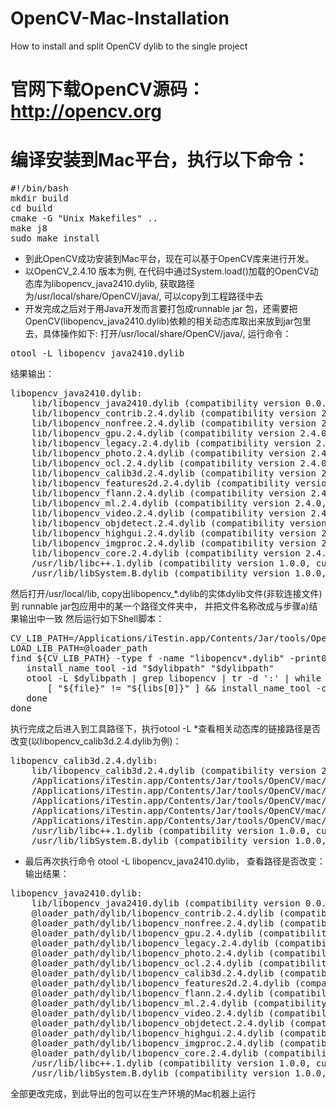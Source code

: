 # OpenCV-Mac-Installation
How to install and split OpenCV dylib to the single project

# 官网下载OpenCV源码： http://opencv.org
# 编译安装到Mac平台，执行以下命令：
<pre>
#!/bin/bash
mkdir build
cd build
cmake -G "Unix Makefiles" ..
make j8
sudo make install
</pre>
* 到此OpenCV成功安装到Mac平台，现在可以基于OpenCV库来进行开发。 
* 以OpenCV_2.4.10 版本为例, 在代码中通过System.load()加载的OpenCV动态库为libopencv_java2410.dylib, 
获取路径为/usr/local/share/OpenCV/java/, 可以copy到工程路径中去
* 开发完成之后对于用Java开发而言要打包成runnable jar 包，还需要把OpenCV(libopencv_java2410.dylib)依赖的相关动态库取出来放到jar包里去，具体操作如下:
打开/usr/local/share/OpenCV/java/, 运行命令：
<pre>otool -L libopencv_java2410.dylib</pre>
  结果输出：
<pre>
libopencv_java2410.dylib:
	lib/libopencv_java2410.dylib (compatibility version 0.0.0, current version 0.0.0)
	lib/libopencv_contrib.2.4.dylib (compatibility version 2.4.0, current version 2.4.10)
	lib/libopencv_nonfree.2.4.dylib (compatibility version 2.4.0, current version 2.4.10)
	lib/libopencv_gpu.2.4.dylib (compatibility version 2.4.0, current version 2.4.10)
	lib/libopencv_legacy.2.4.dylib (compatibility version 2.4.0, current version 2.4.10)
	lib/libopencv_photo.2.4.dylib (compatibility version 2.4.0, current version 2.4.10)
	lib/libopencv_ocl.2.4.dylib (compatibility version 2.4.0, current version 2.4.10)
	lib/libopencv_calib3d.2.4.dylib (compatibility version 2.4.0, current version 2.4.10)
	lib/libopencv_features2d.2.4.dylib (compatibility version 2.4.0, current version 2.4.10)
	lib/libopencv_flann.2.4.dylib (compatibility version 2.4.0, current version 2.4.10)
	lib/libopencv_ml.2.4.dylib (compatibility version 2.4.0, current version 2.4.10)
	lib/libopencv_video.2.4.dylib (compatibility version 2.4.0, current version 2.4.10)
	lib/libopencv_objdetect.2.4.dylib (compatibility version 2.4.0, current version 2.4.10)
	lib/libopencv_highgui.2.4.dylib (compatibility version 2.4.0, current version 2.4.10)
	lib/libopencv_imgproc.2.4.dylib (compatibility version 2.4.0, current version 2.4.10)
	lib/libopencv_core.2.4.dylib (compatibility version 2.4.0, current version 2.4.10)
	/usr/lib/libc++.1.dylib (compatibility version 1.0.0, current version 120.0.0)
	/usr/lib/libSystem.B.dylib (compatibility version 1.0.0, current version 1213.0.0)
</pre>
然后打开/usr/local/lib, copy出libopencv_*.dylib的实体dylib文件(非软连接文件)到 runnable jar包应用中的某一个路径文件夹中， 并把文件名称改成与步骤a)结果输出中一致
 然后运行如下Shell脚本：
<pre>
CV_LIB_PATH=/Applications/iTestin.app/Contents/Jar/tools/OpenCV/mac/dylib
LOAD_LIB_PATH=@loader_path
find ${CV_LIB_PATH} -type f -name "libopencv*.dylib" -print0 | while IFS="" read -r -d "" dylibpath; do
   install_name_tool -id "$dylibpath" "$dylibpath"
   otool -L $dylibpath | grep libopencv | tr -d ':' | while read -a libs ; do
       [ "${file}" != "${libs[0]}" ] && install_name_tool -change ${libs[0]} ${LOAD_LIB_PATH}/`basename ${libs[0]}` $dylibpath
   done
done
</pre>
执行完成之后进入到工具路径下，执行otool -L *查看相关动态库的链接路径是否改变(以libopencv_calib3d.2.4.dylib为例)：
<pre>
libopencv_calib3d.2.4.dylib:
	lib/libopencv_calib3d.2.4.dylib (compatibility version 2.4.0, current version 2.4.10)
	/Applications/iTestin.app/Contents/Jar/tools/OpenCV/mac/dylib/libopencv_features2d.2.4.dylib (compatibility version 2.4.0, current version 2.4.10)
	/Applications/iTestin.app/Contents/Jar/tools/OpenCV/mac/dylib/libopencv_flann.2.4.dylib (compatibility version 2.4.0, current version 2.4.10)
	/Applications/iTestin.app/Contents/Jar/tools/OpenCV/mac/dylib/libopencv_highgui.2.4.dylib (compatibility version 2.4.0, current version 2.4.10)
	/Applications/iTestin.app/Contents/Jar/tools/OpenCV/mac/dylib/libopencv_imgproc.2.4.dylib (compatibility version 2.4.0, current version 2.4.10)
	/Applications/iTestin.app/Contents/Jar/tools/OpenCV/mac/dylib/libopencv_core.2.4.dylib (compatibility version 2.4.0, current version 2.4.10)
	/usr/lib/libc++.1.dylib (compatibility version 1.0.0, current version 120.0.0)
	/usr/lib/libSystem.B.dylib (compatibility version 1.0.0, current version 1213.0.0)
</pre>
* 最后再次执行命令 otool -L libopencv_java2410.dylib， 查看路径是否改变： 输出结果：
<pre>
libopencv_java2410.dylib:
	lib/libopencv_java2410.dylib (compatibility version 0.0.0, current version 0.0.0)
	@loader_path/dylib/libopencv_contrib.2.4.dylib (compatibility version 2.4.0, current version 2.4.10)
	@loader_path/dylib/libopencv_nonfree.2.4.dylib (compatibility version 2.4.0, current version 2.4.10)
	@loader_path/dylib/libopencv_gpu.2.4.dylib (compatibility version 2.4.0, current version 2.4.10)
	@loader_path/dylib/libopencv_legacy.2.4.dylib (compatibility version 2.4.0, current version 2.4.10)
	@loader_path/dylib/libopencv_photo.2.4.dylib (compatibility version 2.4.0, current version 2.4.10)
	@loader_path/dylib/libopencv_ocl.2.4.dylib (compatibility version 2.4.0, current version 2.4.10)
	@loader_path/dylib/libopencv_calib3d.2.4.dylib (compatibility version 2.4.0, current version 2.4.10)
	@loader_path/dylib/libopencv_features2d.2.4.dylib (compatibility version 2.4.0, current version 2.4.10)
	@loader_path/dylib/libopencv_flann.2.4.dylib (compatibility version 2.4.0, current version 2.4.10)
	@loader_path/dylib/libopencv_ml.2.4.dylib (compatibility version 2.4.0, current version 2.4.10)
	@loader_path/dylib/libopencv_video.2.4.dylib (compatibility version 2.4.0, current version 2.4.10)
	@loader_path/dylib/libopencv_objdetect.2.4.dylib (compatibility version 2.4.0, current version 2.4.10)
	@loader_path/dylib/libopencv_highgui.2.4.dylib (compatibility version 2.4.0, current version 2.4.10)
	@loader_path/dylib/libopencv_imgproc.2.4.dylib (compatibility version 2.4.0, current version 2.4.10)
	@loader_path/dylib/libopencv_core.2.4.dylib (compatibility version 2.4.0, current version 2.4.10)
	/usr/lib/libc++.1.dylib (compatibility version 1.0.0, current version 120.0.0)
	/usr/lib/libSystem.B.dylib (compatibility version 1.0.0, current version 1213.0.0)
</pre>
全部更改完成，到此导出的包可以在生产环境的Mac机器上运行
